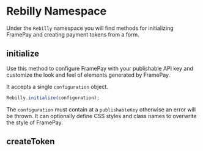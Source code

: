 # Rebilly Namespace

Under the `Rebilly` namespace you will find methods for initializing FramePay and creating payment tokens from a form.

## initialize

Use this method to configure FramePay with your publishable API key and customize the look and feel of elements generated by FramePay.

It accepts a single `configuration` object.
```js
Rebilly.initialize(configuration);
```

The `configuration` must contain at a `publishableKey` otherwise an error will be thrown. It can optionally define CSS styles and class names to overwrite the style of FramePay.





## createToken
